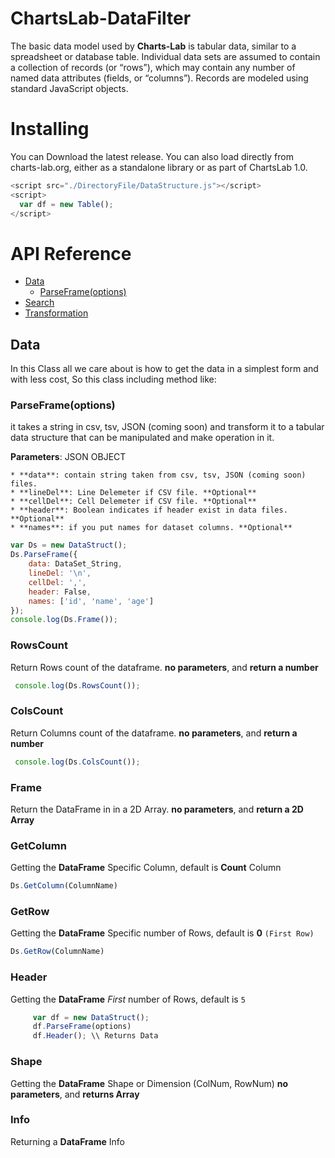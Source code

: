 # ChartsLab-DataFilter
The basic data model used by **Charts-Lab** is tabular data, similar to a spreadsheet or database table. Individual data sets are assumed to contain a collection of records (or “rows”), which may contain any number of named data attributes (fields, or “columns”). Records are modeled using standard JavaScript objects.



# Installing
You can Download the latest release. You can also load directly from charts-lab.org, either as a standalone library or as part of ChartsLab 1.0.
  ```js
  <script src="./DirectoryFile/DataStructure.js"></script>
  <script>
    var df = new Table();
  </script>
  ```

# API Reference

* <a href="https://github.com/ChartsLab/ChartsLab-DataFilter/blob/master/README.md#data">Data</a>
  * <a href="#parseframe">ParseFrame(options)</a>
* <a href="https://github.com/ChartsLab/ChartsLab-DataFilter/blob/master/README.md#search">Search</a>
* <a href="https://github.com/ChartsLab/ChartsLab-DataFilter/blob/master/README.md#transformation">Transformation</a>

## Data

In this Class all we care about is how to get the data in a simplest form and with less cost, So this class including method like:
### ParseFrame(options)
it takes a string in csv, tsv, JSON (coming soon) and transform it to a tabular data structure that can be manipulated and make operation in it.

**Parameters**: JSON OBJECT

    * **data**: contain string taken from csv, tsv, JSON (coming soon) files.
    * **lineDel**: Line Delemeter if CSV file. **Optional**
    * **cellDel**: Cell Delemeter if CSV file. **Optional**
    * **header**: Boolean indicates if header exist in data files. **Optional**
    * **names**: if you put names for dataset columns. **Optional**
    
  ```js
  var Ds = new DataStruct();
  Ds.ParseFrame({
      data: DataSet_String,
      lineDel: '\n',
      cellDel: ',',
      header: False,
      names: ['id', 'name', 'age']
  });
  console.log(Ds.Frame());
  ```

### RowsCount
Return Rows count of the dataframe. 
**no parameters**, and **return a number**
```js
 console.log(Ds.RowsCount());
```

### ColsCount
Return Columns count of the dataframe. 
**no parameters**, and **return a number**
```js
 console.log(Ds.ColsCount());
```

### Frame
Return the DataFrame in in a 2D Array.
**no parameters**, and **return a 2D Array**

### GetColumn
Getting the **DataFrame** Specific Column, default is **Count** Column
```js
Ds.GetColumn(ColumnName)
```

### GetRow
Getting the **DataFrame** Specific number of Rows, default is **0** `(First Row)`
```js
Ds.GetRow(ColumnName)
```

### Header
Getting the **DataFrame** *First* number of Rows, default is `5`
```js
     var df = new DataStruct();
     df.ParseFrame(options)
     df.Header(); \\ Returns Data
```

### Shape
Getting the **DataFrame** Shape or Dimension (ColNum, RowNum)
**no parameters**, and **returns Array**

### Info
Returning a **DataFrame** Info
